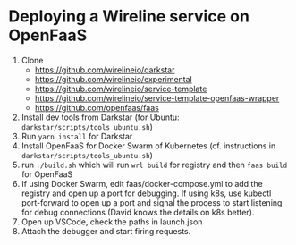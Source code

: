 # Deploying a Wireline service on OpenFaaS

1. Clone 
   * https://github.com/wirelineio/darkstar
   * https://github.com/wirelineio/experimental
   * https://github.com/wirelineio/service-template
   * https://github.com/wirelineio/service-template-openfaas-wrapper
   * https://github.com/openfaas/faas
2. Install dev tools from Darkstar (for Ubuntu: `darkstar/scripts/tools_ubuntu.sh`)
3. Run `yarn install` for Darkstar
3. Install OpenFaaS for Docker Swarm of Kubernetes (cf. instructions in `darkstar/scripts/tools_ubuntu.sh`)
5. run `./build.sh` which will run `wrl build` for registry and then `faas build` for OpenFaaS
6. If using Docker Swarm, edit faas/docker-compose.yml to add the registry and open up a port for debugging.  If using k8s, use kubectl port-forward to open up a port and signal the process to start listening for debug connections (David knows the details on k8s better).
7. Open up VSCode, check the paths in launch.json
8. Attach the debugger and start firing requests.

